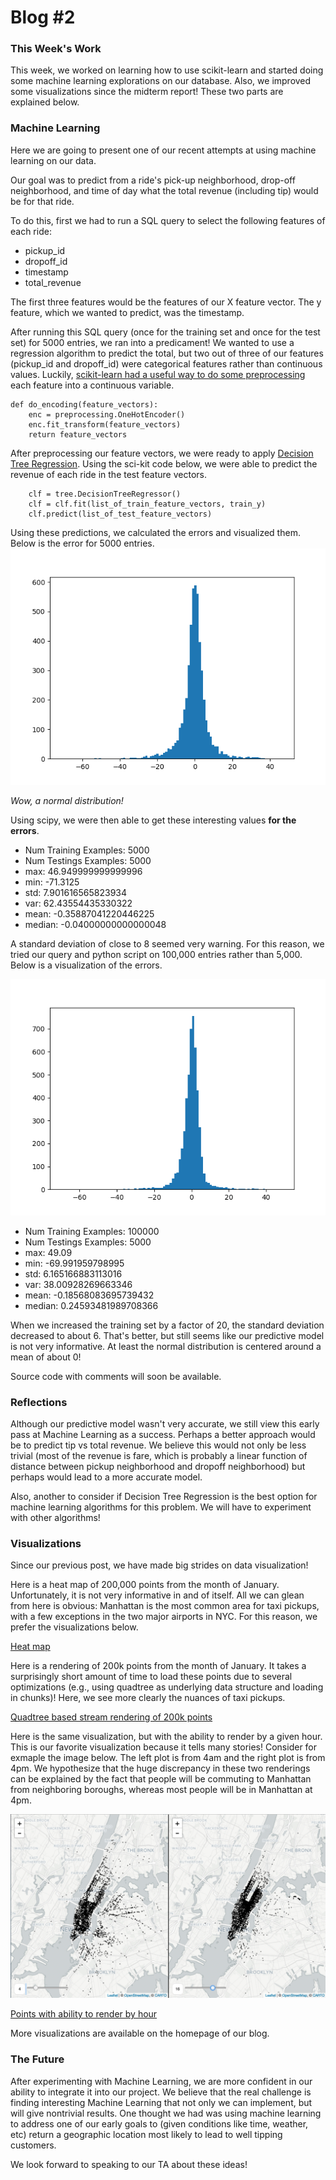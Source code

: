 # Blog #2

### This Week's Work
This week, we worked on learning how to use scikit-learn and started doing some machine learning explorations on our database. Also, we improved some visualizations since the midterm report! These two parts are explained below.

### Machine Learning
Here we are going to present one of our recent attempts at using machine learning on our data.

Our goal was to predict from a ride's pick-up neighborhood, drop-off neighborhood, and time of day what the total revenue (including tip) would be for that ride.

To do this, first we had to run a SQL query to select the following features of each ride:
- pickup_id
- dropoff_id
- timestamp
- total_revenue

The first three features would be the features of our X feature vector. The y feature, which we wanted to predict, was the timestamp.

After running this SQL query (once for the training set and once for the test set) for 5000 entries, we ran into a predicament! We wanted to use a regression algorithm to predict the total, but two out of three of our features (pickup_id and dropoff_id) were categorical features rather than continuous values. Luckily, [scikit-learn had a useful way to do some preprocessing](http://scikit-learn.org/stable/modules/preprocessing.html#encoding-categorical-features) each feature into a continuous variable.

```
def do_encoding(feature_vectors):
    enc = preprocessing.OneHotEncoder()
    enc.fit_transform(feature_vectors)
    return feature_vectors
```

After preprocessing our feature vectors, we were ready to apply [Decision Tree Regression](http://scikit-learn.org/stable/auto_examples/tree/plot_tree_regression.html#sphx-glr-auto-examples-tree-plot-tree-regression-py). Using the sci-kit code below, we were able to predict the revenue of each ride in the test feature vectors. 
```
    clf = tree.DecisionTreeRegressor()
    clf = clf.fit(list_of_train_feature_vectors, train_y)
    clf.predict(list_of_test_feature_vectors)
```
Using these predictions, we calculated the errors and visualized them. Below is the error for 5000 entries.
![Image of 5k training](https://github.com/nchoi/NewYorkTaxis/blob/master/imgs/5000_training_5000_test.png?raw=true)

*Wow, a normal distribution!*

Using scipy, we were then able to get these interesting values **for the errors**.

- Num Training Examples: 5000
- Num Testings Examples: 5000
- max: 46.949999999999996
- min: -71.3125
- std: 7.901616565823934
- var: 62.43554435330322
- mean: -0.35887041220446225
- median: -0.04000000000000048

A standard deviation of close to 8 seemed very warning. For this reason, we tried our query and python script on 100,000 entries rather than 5,000. Below is a visualization of the errors.

![Image of 100k training](https://github.com/nchoi/NewYorkTaxis/blob/master/imgs/100k_training_same_5000_test.png?raw=true)
- Num Training Examples: 100000
- Num Testings Examples: 5000
- max: 49.09
- min: -69.991959798995
- std: 6.165166883113016
- var: 38.00928269663346
- mean: -0.18568083695739432
- median: 0.24593481989708366

When we increased the training set by a factor of 20, the standard deviation decreased to about 6. That's better, but still seems like our predictive model is not very informative. At least the normal distribution is centered around a mean of about 0! 

Source code with comments will soon be available.

### Reflections
Although our predictive model wasn't very accurate, we still view this early pass at Machine Learning as a success. Perhaps a better approach would be to predict tip vs total revenue. We believe this would not only be less trivial (most of the revenue is fare, which is probably a linear function of distance between pickup neighborhood and dropoff neighborhood) but perhaps would lead to a more accurate model.

Also, another to consider if Decision Tree Regression is the best option for machine learning algorithms for this problem. We will have to experiment with other algorithms!

### Visualizations
Since our previous post, we have made big strides on data visualization! 

Here is a heat map of 200,000 points from the month of January. Unfortunately, it is not very informative in and of itself. All we can glean from here is obvious: Manhattan is the most common area for taxi pickups, with a few exceptions in the two major airports in NYC. For this reason, we prefer the visualizations below.

[Heat map](https://nchoi.github.io/NewYorkTaxis/maps/heatmap.html)  

Here is a rendering of 200k points from the month of January. It takes a surprisingly short amount of time to load these points due to several optimizations (e.g., using quadtree as underlying data structure and loading in chunks)! Here, we see more clearly the nuances of taxi pickups. 

[Quadtree based stream rendering of 200k points](https://nchoi.github.io/NewYorkTaxis/maps/canvasQuadtreeStreamRender.html)  

Here is the same visualization, but with the ability to render by a given hour. This is our favorite visualization because it tells many stories! Consider for exmaple the image below. The left plot is from 4am and the right plot is from 4pm. We hypothesize that the huge discrepancy in these two renderings can be explained by the fact that people will be commuting to Manhattan from neighboring boroughs, whereas most people will be in Manhattan at 4pm.

![Image of comparison](https://github.com/nchoi/NewYorkTaxis/blob/master/imgs/comparison.png?raw=true)

[Points with ability to render by hour](https://nchoi.github.io/NewYorkTaxis/maps/hourlyPoints.html)  

More visualizations are available on the homepage of our blog.

### The Future
After experimenting with Machine Learning, we are more confident in our ability to integrate it into our project. We believe that the real challenge is finding interesting Machine Learning that not only we can implement, but will give nontrivial results. One thought we had was using machine learning to address one of our early goals to (given conditions like time, weather, etc) return a geographic location most likely to lead to well tipping customers.

We look forward to speaking to our TA about these ideas!

